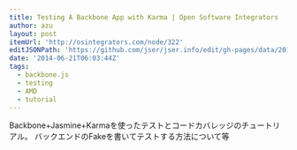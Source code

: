 ```yaml
---
title: Testing A Backbone App with Karma | Open Software Integrators
author: azu
layout: post
itemUrl: 'http://osintegrators.com/node/322'
editJSONPath: 'https://github.com/jser/jser.info/edit/gh-pages/data/2014/06/index.json'
date: '2014-06-21T06:03:44Z'
tags:
  - backbone.js
  - testing
  - AMD
  - tutorial
---
```

Backbone+Jasmine+Karmaを使ったテストとコードカバレッジのチュートリアル。 バックエンドのFakeを書いてテストする方法について等
